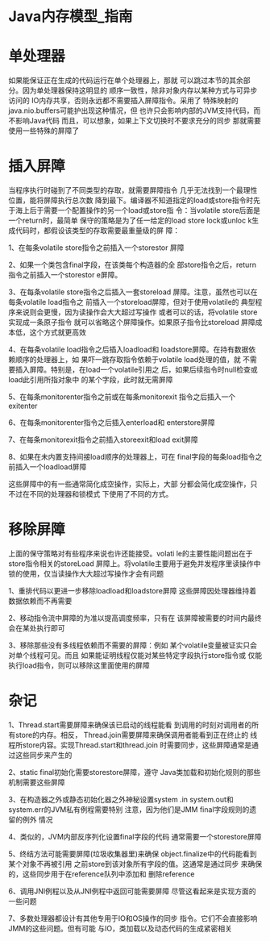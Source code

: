 Java内存模型_指南
===

单处理器
====

如果能保证正在生成的代码运行在单个处理器上，那就
可以跳过本节的其余部分。因为单处理器保持这明显的
顺序一致性，除非对象内存以某种方式与可异步访问的
IO内存共享，否则永远都不需要插入屏障指令。采用了
特殊映射的java.nio.buffers可能护出现这种情况，但
也许只会影响内部的JVM支持代码，而不影响Java代码
而且，可以想象，如果上下文切换时不要求充分的同步
那就需要使用一些特殊的屏障了


插入屏障
====

当程序执行时碰到了不同类型的存取，就需要屏障指令
几乎无法找到一个最理性位置，能将屏障执行总次数
降到最下。编译器不知道指定的load或store指令时先
于海上后于需要一个配置操作的另一个load或store指
令：当volatile store后面是一个return时，最简单
保守的策略是为了任一给定的load store lock或unloc
k生成代码时，都假设该类型的存取需要最重量级的屏
障：

1、在每条volatile store指令之前插入一个storestor
屏障

2、如果一个类包含final字段，在该类每个构造器的全
部store指令之后，return指令之前插入一个storestor
e屏障。

3、在每条volatile store指令之后插入一套storeload
屏障。注意，虽然也可以在每条volatile load指令之
前插入一个storeload屏障，但对于使用volatile的
典型程序来说则会更慢，因为读操作会大大超过写操作
或者可以的话，将volatile store实现成一条原子指令
就可以省略这个屏障操作。如果原子指令比storeload
屏障成本低，这个方式就更高效

4、在每条volatile load指令之后插入loadload和
loadstore屏障。在持有数据依赖顺序的处理器上，如
果吓一跳存取指令依赖于volatile load处理的值，就
不需要插入屏障。特别是，在load一个volatile引用之
后，如果后续指令时null检查或load此引用所指对象中
的某个字段，此时就无需屏障

5、在每条monitorenter指令之前或在每条monitorexit
指令之后插入一个exitenter

6、在每条monitorenter指令之后插入enterload和
enterstore屏障

7、在每条monitorexit指令之前插入storeexit和load
exit屏障

8、如果在未内置支持间接load顺序的处理器上，可在
final字段的每条load指令之前插入一个loadload屏障

这些屏障中的有一些通常简化成空操作，实际上，大部
分都会简化成空操作，只不过在不同的处理器和锁模式
下使用了不同的方式。


移除屏障
====

上面的保守策略对有些程序来说也许还能接受。volati
le的主要性能问题出在于store指令相关的storeLoad
屏障上。将volatile主要用于避免并发程序里读操作中
锁的使用，仅当读操作大大超过写操作才会有问题

1、重排代码以更进一步移除loadload和loadstore屏障
这些屏障因处理器维持着数据依赖而不再需要

2、移动指令流中屏障的为准以提高调度频率，只有在
该屏障被需要的时间内最终会在某处执行即可

3、移除那些没有多线程依赖而不需要的屏障：例如
某个volatile变量被证实只会对单个线程可见。而且
如果能证明线程仅能对某些特定字段执行store指令或
仅能执行load指令，则可以移除这里面使用的屏障


杂记
====

1、Thread.start需要屏障来确保该已启动的线程能看
到调用的时刻对调用者的所有store的内存。相反，
Thread.join需要屏障来确保调用者能看到正在终止的
线程所store内容。实现Thread.start和thread.join
时需要同步，这些屏障通常是通过这些同步来产生的

2、static final初始化需要storestore屏障，遵守
Java类加载和初始化规则的那些机制需要这些屏障

3、在构造器之外或静态初始化器之外神秘设置system
.in system.out和system.err的JVM私有例程需要特别
注意，因为他们是JMM final字段规则的遗留的例外
情况

4、类似的，JVM内部反序列化设置final字段的代码
通常需要一个storestore屏障

5、终结方法可能需要屏障(垃圾收集器里)来确保
object.finalize中的代码能看到某个对象不再被引用
之前store到该对象所有字段的值。这通常是通过同步
来确保的，这些同步用于在reference队列中添加和
删除reference

6、调用JNI例程以及从JNI例程中返回可能需要屏障
尽管这看起来是实现方面的一些问题

7、多数处理器都设计有其他专用于IO和OS操作的同步
指令。它们不会直接影响JMM的这些问题。但有可能
与IO，类加载以及动态代码的生成紧密相关